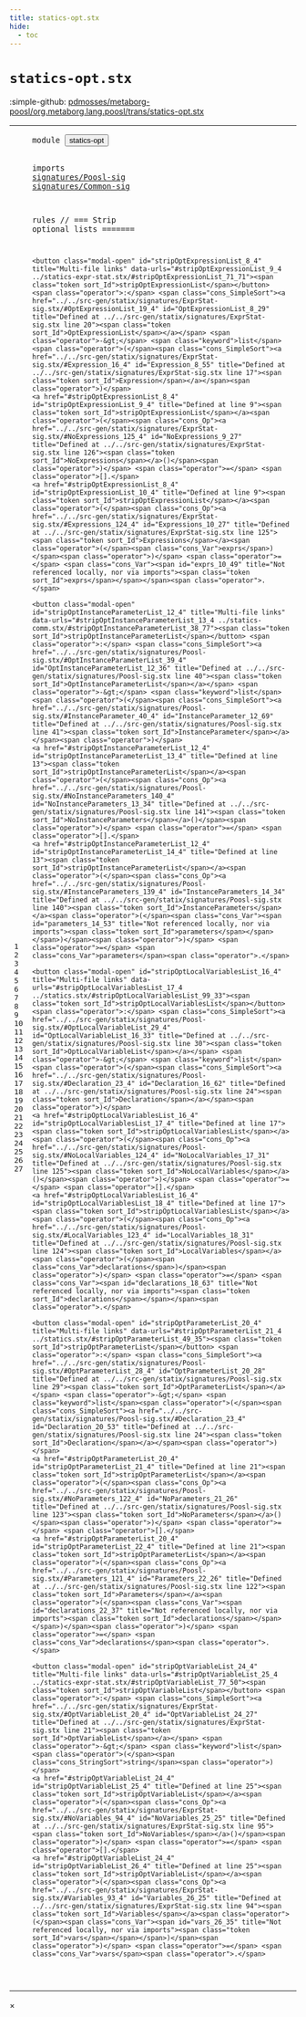 ```yaml
---
title: statics-opt.stx
hide:
  - toc
---
```


# `statics-opt.stx`

:simple-github: [pdmosses/metaborg-poosl/org.metaborg.lang.poosl/trans/statics-opt.stx]

[pdmosses/metaborg-poosl/org.metaborg.lang.poosl/trans/statics-opt.stx]: https://github.com/pdmosses/metaborg-poosl/blob/master/org.metaborg.lang.poosl/trans/statics-opt.stx "The source file on GitHub"

<div class="stx"><table class="highlighttable"><tbody><tr><td class="linenos"><div class="linenodiv"><pre><span></span>1
2
3
4
5
6
7
8
9
10
11
12
13
14
15
16
17
18
19
20
21
22
23
24
25
26
27
</pre></div></td>
<td class="code"><pre><code><span class="keyword">module</span> <button class="modal-open" id="statics-opt_0_7" title="Multi-file links" data-urls="../statics-comm.stx/#statics-opt_5_4 ../statics-expr-stat.stx/#statics-opt_5_4 ../statics.stx/#statics-opt_8_4"><span class="token sort_Id">statics-opt</span></button>

<span class="keyword">imports</span>
    <a href="../../src-gen/statix/signatures/Poosl-sig.stx/#signatures/Poosl-sig_0_7" id="signatures/Poosl-sig_3_4" title="Defined at ../../src-gen/statix/signatures/Poosl-sig.stx line 1"><span class="token sort_Id">signatures/Poosl-sig</span></a>
    <a href="../../src-gen/statix/signatures/Common-sig.stx/#signatures/Common-sig_0_7" id="signatures/Common-sig_4_4" title="Defined at ../../src-gen/statix/signatures/Common-sig.stx line 1"><span class="token sort_Id">signatures/Common-sig</span></a>

<span class="keyword">rules</span>   <span class="layout">// === Strip optional lists =======</span>

    <button class="modal-open" id="stripOptExpressionList_8_4" title="Multi-file links" data-urls="#stripOptExpressionList_9_4 ../statics-expr-stat.stx/#stripOptExpressionList_71_71"><span class="token sort_Id">stripOptExpressionList</span></button> <span class="operator">:</span> <span class="cons_SimpleSort"><a href="../../src-gen/statix/signatures/ExprStat-sig.stx/#OptExpressionList_19_4" id="OptExpressionList_8_29" title="Defined at ../../src-gen/statix/signatures/ExprStat-sig.stx line 20"><span class="token sort_Id">OptExpressionList</span></a></span> <span class="operator">-&gt;</span> <span class="keyword">list</span><span class="operator">(</span><span class="cons_SimpleSort"><a href="../../src-gen/statix/signatures/ExprStat-sig.stx/#Expression_16_4" id="Expression_8_55" title="Defined at ../../src-gen/statix/signatures/ExprStat-sig.stx line 17"><span class="token sort_Id">Expression</span></a></span><span class="operator">)</span>
    <a href="#stripOptExpressionList_8_4" id="stripOptExpressionList_9_4" title="Defined at line 9"><span class="token sort_Id">stripOptExpressionList</span></a><span class="operator">(</span><span class="cons_Op"><a href="../../src-gen/statix/signatures/ExprStat-sig.stx/#NoExpressions_125_4" id="NoExpressions_9_27" title="Defined at ../../src-gen/statix/signatures/ExprStat-sig.stx line 126"><span class="token sort_Id">NoExpressions</span></a>()</span><span class="operator">)</span> <span class="operator">=</span> <span class="operator">[].</span>
    <a href="#stripOptExpressionList_8_4" id="stripOptExpressionList_10_4" title="Defined at line 9"><span class="token sort_Id">stripOptExpressionList</span></a><span class="operator">(</span><span class="cons_Op"><a href="../../src-gen/statix/signatures/ExprStat-sig.stx/#Expressions_124_4" id="Expressions_10_27" title="Defined at ../../src-gen/statix/signatures/ExprStat-sig.stx line 125"><span class="token sort_Id">Expressions</span></a><span class="operator">(</span><span class="cons_Var">exprs</span>)</span><span class="operator">)</span> <span class="operator">=</span> <span class="cons_Var"><span id="exprs_10_49" title="Not referenced locally, nor via imports"><span class="token sort_Id">exprs</span></span></span><span class="operator">.</span>

    <button class="modal-open" id="stripOptInstanceParameterList_12_4" title="Multi-file links" data-urls="#stripOptInstanceParameterList_13_4 ../statics-comm.stx/#stripOptInstanceParameterList_38_77"><span class="token sort_Id">stripOptInstanceParameterList</span></button> <span class="operator">:</span> <span class="cons_SimpleSort"><a href="../../src-gen/statix/signatures/Poosl-sig.stx/#OptInstanceParameterList_39_4" id="OptInstanceParameterList_12_36" title="Defined at ../../src-gen/statix/signatures/Poosl-sig.stx line 40"><span class="token sort_Id">OptInstanceParameterList</span></a></span> <span class="operator">-&gt;</span> <span class="keyword">list</span><span class="operator">(</span><span class="cons_SimpleSort"><a href="../../src-gen/statix/signatures/Poosl-sig.stx/#InstanceParameter_40_4" id="InstanceParameter_12_69" title="Defined at ../../src-gen/statix/signatures/Poosl-sig.stx line 41"><span class="token sort_Id">InstanceParameter</span></a></span><span class="operator">)</span>
    <a href="#stripOptInstanceParameterList_12_4" id="stripOptInstanceParameterList_13_4" title="Defined at line 13"><span class="token sort_Id">stripOptInstanceParameterList</span></a><span class="operator">(</span><span class="cons_Op"><a href="../../src-gen/statix/signatures/Poosl-sig.stx/#NoInstanceParameters_140_4" id="NoInstanceParameters_13_34" title="Defined at ../../src-gen/statix/signatures/Poosl-sig.stx line 141"><span class="token sort_Id">NoInstanceParameters</span></a>()</span><span class="operator">)</span> <span class="operator">=</span> <span class="operator">[].</span>
    <a href="#stripOptInstanceParameterList_12_4" id="stripOptInstanceParameterList_14_4" title="Defined at line 13"><span class="token sort_Id">stripOptInstanceParameterList</span></a><span class="operator">(</span><span class="cons_Op"><a href="../../src-gen/statix/signatures/Poosl-sig.stx/#InstanceParameters_139_4" id="InstanceParameters_14_34" title="Defined at ../../src-gen/statix/signatures/Poosl-sig.stx line 140"><span class="token sort_Id">InstanceParameters</span></a><span class="operator">(</span><span class="cons_Var"><span id="parameters_14_53" title="Not referenced locally, nor via imports"><span class="token sort_Id">parameters</span></span></span>)</span><span class="operator">)</span> <span class="operator">=</span> <span class="cons_Var">parameters</span><span class="operator">.</span>

    <button class="modal-open" id="stripOptLocalVariablesList_16_4" title="Multi-file links" data-urls="#stripOptLocalVariablesList_17_4 ../statics.stx/#stripOptLocalVariablesList_99_33"><span class="token sort_Id">stripOptLocalVariablesList</span></button> <span class="operator">:</span> <span class="cons_SimpleSort"><a href="../../src-gen/statix/signatures/Poosl-sig.stx/#OptLocalVariableList_29_4" id="OptLocalVariableList_16_33" title="Defined at ../../src-gen/statix/signatures/Poosl-sig.stx line 30"><span class="token sort_Id">OptLocalVariableList</span></a></span> <span class="operator">-&gt;</span> <span class="keyword">list</span><span class="operator">(</span><span class="cons_SimpleSort"><a href="../../src-gen/statix/signatures/Poosl-sig.stx/#Declaration_23_4" id="Declaration_16_62" title="Defined at ../../src-gen/statix/signatures/Poosl-sig.stx line 24"><span class="token sort_Id">Declaration</span></a></span><span class="operator">)</span>
    <a href="#stripOptLocalVariablesList_16_4" id="stripOptLocalVariablesList_17_4" title="Defined at line 17"><span class="token sort_Id">stripOptLocalVariablesList</span></a><span class="operator">(</span><span class="cons_Op"><a href="../../src-gen/statix/signatures/Poosl-sig.stx/#NoLocalVariables_124_4" id="NoLocalVariables_17_31" title="Defined at ../../src-gen/statix/signatures/Poosl-sig.stx line 125"><span class="token sort_Id">NoLocalVariables</span></a>()</span><span class="operator">)</span> <span class="operator">=</span> <span class="operator">[].</span>
    <a href="#stripOptLocalVariablesList_16_4" id="stripOptLocalVariablesList_18_4" title="Defined at line 17"><span class="token sort_Id">stripOptLocalVariablesList</span></a><span class="operator">(</span><span class="cons_Op"><a href="../../src-gen/statix/signatures/Poosl-sig.stx/#LocalVariables_123_4" id="LocalVariables_18_31" title="Defined at ../../src-gen/statix/signatures/Poosl-sig.stx line 124"><span class="token sort_Id">LocalVariables</span></a><span class="operator">(</span><span class="cons_Var">declarations</span>)</span><span class="operator">)</span> <span class="operator">=</span> <span class="cons_Var"><span id="declarations_18_63" title="Not referenced locally, nor via imports"><span class="token sort_Id">declarations</span></span></span><span class="operator">.</span>

    <button class="modal-open" id="stripOptParameterList_20_4" title="Multi-file links" data-urls="#stripOptParameterList_21_4 ../statics.stx/#stripOptParameterList_49_35"><span class="token sort_Id">stripOptParameterList</span></button> <span class="operator">:</span> <span class="cons_SimpleSort"><a href="../../src-gen/statix/signatures/Poosl-sig.stx/#OptParameterList_28_4" id="OptParameterList_20_28" title="Defined at ../../src-gen/statix/signatures/Poosl-sig.stx line 29"><span class="token sort_Id">OptParameterList</span></a></span> <span class="operator">-&gt;</span> <span class="keyword">list</span><span class="operator">(</span><span class="cons_SimpleSort"><a href="../../src-gen/statix/signatures/Poosl-sig.stx/#Declaration_23_4" id="Declaration_20_53" title="Defined at ../../src-gen/statix/signatures/Poosl-sig.stx line 24"><span class="token sort_Id">Declaration</span></a></span><span class="operator">)</span>
    <a href="#stripOptParameterList_20_4" id="stripOptParameterList_21_4" title="Defined at line 21"><span class="token sort_Id">stripOptParameterList</span></a><span class="operator">(</span><span class="cons_Op"><a href="../../src-gen/statix/signatures/Poosl-sig.stx/#NoParameters_122_4" id="NoParameters_21_26" title="Defined at ../../src-gen/statix/signatures/Poosl-sig.stx line 123"><span class="token sort_Id">NoParameters</span></a>()</span><span class="operator">)</span> <span class="operator">=</span> <span class="operator">[].</span>
    <a href="#stripOptParameterList_20_4" id="stripOptParameterList_22_4" title="Defined at line 21"><span class="token sort_Id">stripOptParameterList</span></a><span class="operator">(</span><span class="cons_Op"><a href="../../src-gen/statix/signatures/Poosl-sig.stx/#Parameters_121_4" id="Parameters_22_26" title="Defined at ../../src-gen/statix/signatures/Poosl-sig.stx line 122"><span class="token sort_Id">Parameters</span></a><span class="operator">(</span><span class="cons_Var"><span id="declarations_22_37" title="Not referenced locally, nor via imports"><span class="token sort_Id">declarations</span></span></span>)</span><span class="operator">)</span> <span class="operator">=</span> <span class="cons_Var">declarations</span><span class="operator">.</span>

    <button class="modal-open" id="stripOptVariableList_24_4" title="Multi-file links" data-urls="#stripOptVariableList_25_4 ../statics-expr-stat.stx/#stripOptVariableList_77_50"><span class="token sort_Id">stripOptVariableList</span></button> <span class="operator">:</span> <span class="cons_SimpleSort"><a href="../../src-gen/statix/signatures/ExprStat-sig.stx/#OptVariableList_20_4" id="OptVariableList_24_27" title="Defined at ../../src-gen/statix/signatures/ExprStat-sig.stx line 21"><span class="token sort_Id">OptVariableList</span></a></span> <span class="operator">-&gt;</span> <span class="keyword">list</span><span class="operator">(</span><span class="cons_StringSort">string</span><span class="operator">)</span>
    <a href="#stripOptVariableList_24_4" id="stripOptVariableList_25_4" title="Defined at line 25"><span class="token sort_Id">stripOptVariableList</span></a><span class="operator">(</span><span class="cons_Op"><a href="../../src-gen/statix/signatures/ExprStat-sig.stx/#NoVariables_94_4" id="NoVariables_25_25" title="Defined at ../../src-gen/statix/signatures/ExprStat-sig.stx line 95"><span class="token sort_Id">NoVariables</span></a>()</span><span class="operator">)</span> <span class="operator">=</span> <span class="operator">[].</span>
    <a href="#stripOptVariableList_24_4" id="stripOptVariableList_26_4" title="Defined at line 25"><span class="token sort_Id">stripOptVariableList</span></a><span class="operator">(</span><span class="cons_Op"><a href="../../src-gen/statix/signatures/ExprStat-sig.stx/#Variables_93_4" id="Variables_26_25" title="Defined at ../../src-gen/statix/signatures/ExprStat-sig.stx line 94"><span class="token sort_Id">Variables</span></a><span class="operator">(</span><span class="cons_Var"><span id="vars_26_35" title="Not referenced locally, nor via imports"><span class="token sort_Id">vars</span></span></span>)</span><span class="operator">)</span> <span class="operator">=</span> <span class="cons_Var">vars</span><span class="operator">.</span>

</code></pre></td></tr></tbody></table></div>

<div id="modal">
  <div id="modal-content">
    <span id="modal-close">&times;</span>
    <h2 id="modal-h2"></h2>
    <ul id="modal-ul"></ul>
  </div>
</div>
